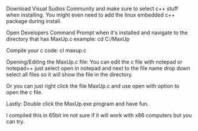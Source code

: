 Download Visual Sudios Community and make sure to select
c++ stuff when installing. You might even need to add the
linux embedded c++ package during install.

Open Developers Command Prompt when it's installed and
navigate to the directory that has MaxUp.c example:
cd C:/MaxUp

Compile your c code:
cl maxup.c

Opening/Editing the MaxUp.c file:
You can edit the c file with notepad or notepad++ just
select open in notepad and next to the file name drop down
select all files so it will show the file in the directory.

Or you can just right click the file MaxUp.c and use
open with option to open the c file.

Lastly:
Double click the MaxUp.exe program and have fun.

I compiled this in 65bit im not sure if it will work with
x86 computers but you can try.
